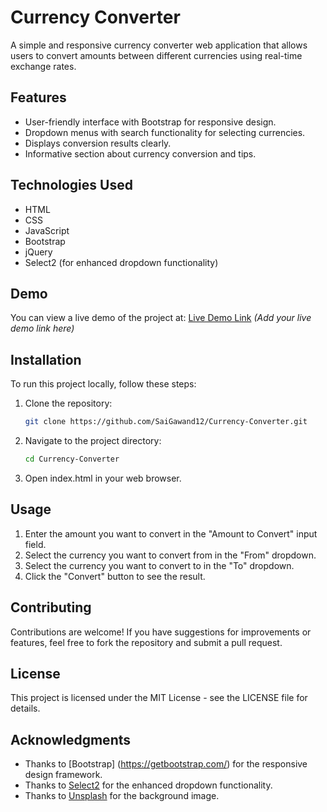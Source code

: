 # Currency Converter

A simple and responsive currency converter web application that allows users to convert amounts between different currencies using real-time exchange rates.

## Features

- User-friendly interface with Bootstrap for responsive design.
- Dropdown menus with search functionality for selecting currencies.
- Displays conversion results clearly.
- Informative section about currency conversion and tips.

## Technologies Used

- HTML
- CSS
- JavaScript
- Bootstrap
- jQuery
- Select2 (for enhanced dropdown functionality)

## Demo

You can view a live demo of the project at: [Live Demo Link](#) *(Add your live demo link here)*

## Installation

To run this project locally, follow these steps:

1. Clone the repository:
   ```bash
   git clone https://github.com/SaiGawand12/Currency-Converter.git
   ```

2. Navigate to the project directory:
    ```bash
    cd Currency-Converter
    ```

3. Open index.html in your web browser.

## Usage
1. Enter the amount you want to convert in the "Amount to Convert" input field.
2. Select the currency you want to convert from in the "From" dropdown.
3. Select the currency you want to convert to in the "To" dropdown.
4. Click the "Convert" button to see the result.

## Contributing
Contributions are welcome! If you have suggestions for improvements or features, feel free to fork the repository and submit a pull request.

## License
This project is licensed under the MIT License - see the LICENSE file for details.

## Acknowledgments

* Thanks to [Bootstrap] (https://getbootstrap.com/) for the responsive design framework.
* Thanks to [Select2](https://select2.org/) for the enhanced dropdown functionality.
* Thanks to [Unsplash](https://unsplash.com/) for the background image.